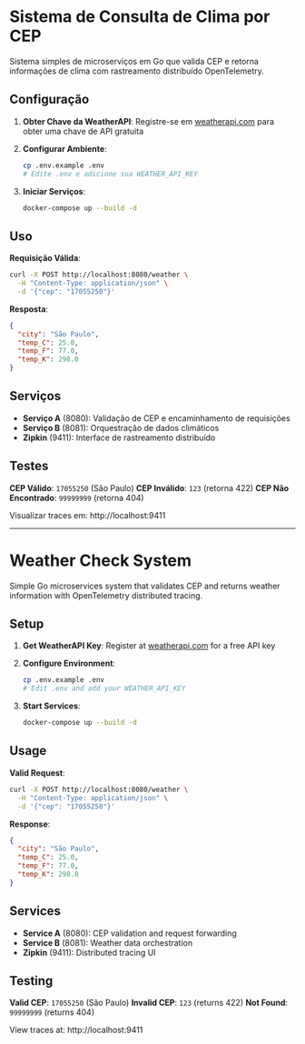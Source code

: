 # Sistema de Consulta de Clima por CEP

Sistema simples de microserviços em Go que valida CEP e retorna informações de clima com rastreamento distribuído OpenTelemetry.

## Configuração

1. **Obter Chave da WeatherAPI**: Registre-se em [weatherapi.com](https://www.weatherapi.com/) para obter uma chave de API gratuita

2. **Configurar Ambiente**:

   ```bash
   cp .env.example .env
   # Edite .env e adicione sua WEATHER_API_KEY
   ```

3. **Iniciar Serviços**:
   ```bash
   docker-compose up --build -d
   ```

## Uso

**Requisição Válida**:

```bash
curl -X POST http://localhost:8080/weather \
  -H "Content-Type: application/json" \
  -d '{"cep": "17055250"}'
```

**Resposta**:

```json
{
  "city": "São Paulo",
  "temp_C": 25.0,
  "temp_F": 77.0,
  "temp_K": 298.0
}
```

## Serviços

- **Serviço A** (8080): Validação de CEP e encaminhamento de requisições
- **Serviço B** (8081): Orquestração de dados climáticos
- **Zipkin** (9411): Interface de rastreamento distribuído

## Testes

**CEP Válido**: `17055250` (São Paulo)
**CEP Inválido**: `123` (retorna 422)
**CEP Não Encontrado**: `99999999` (retorna 404)

Visualizar traces em: http://localhost:9411

---

# Weather Check System

Simple Go microservices system that validates CEP and returns weather information with OpenTelemetry distributed tracing.

## Setup

1. **Get WeatherAPI Key**: Register at [weatherapi.com](https://www.weatherapi.com/) for a free API key

2. **Configure Environment**:

   ```bash
   cp .env.example .env
   # Edit .env and add your WEATHER_API_KEY
   ```

3. **Start Services**:
   ```bash
   docker-compose up --build -d
   ```

## Usage

**Valid Request**:

```bash
curl -X POST http://localhost:8080/weather \
  -H "Content-Type: application/json" \
  -d '{"cep": "17055250"}'
```

**Response**:

```json
{
  "city": "São Paulo",
  "temp_C": 25.0,
  "temp_F": 77.0,
  "temp_K": 298.0
}
```

## Services

- **Service A** (8080): CEP validation and request forwarding
- **Service B** (8081): Weather data orchestration
- **Zipkin** (9411): Distributed tracing UI

## Testing

**Valid CEP**: `17055250` (São Paulo)
**Invalid CEP**: `123` (returns 422)
**Not Found**: `99999999` (returns 404)

View traces at: http://localhost:9411
